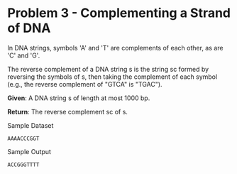 Problem 3 - Complementing a Strand of DNA
=========================================

In DNA strings, symbols 'A' and 'T' are complements of each other, as are 'C' and 'G'.

The reverse complement of a DNA string s is the string sc formed by reversing the symbols of s, then taking the complement of each symbol (e.g., the reverse complement of "GTCA" is "TGAC").

**Given**: A DNA string s of length at most 1000 bp.

**Return**: The reverse complement sc of s.

Sample Dataset

    AAAACCCGGT

Sample Output

    ACCGGGTTTT